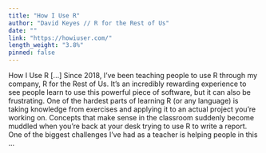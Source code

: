 ```yaml
---
title: "How I Use R"
author: "David Keyes // R for the Rest of Us"
date: ""
link: "https://howiuser.com/"
length_weight: "3.8%"
pinned: false
---
```


How I Use R [...] Since 2018, I’ve been teaching people to use R through my company, R for the Rest of Us. It’s an incredibly rewarding experience to see people learn to use this powerful piece of software, but it can also be frustrating. One of the hardest parts of learning R (or any language) is taking knowledge from exercises and applying it to an actual project you’re working on. Concepts that make sense in the classroom suddenly become muddled when you’re back at your desk trying to use R to write a report. One of the biggest challenges I’ve had as a teacher is helping people in this ...
